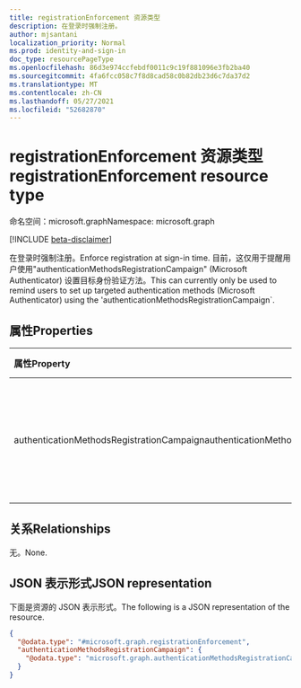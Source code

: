 ```yaml
---
title: registrationEnforcement 资源类型
description: 在登录时强制注册。
author: mjsantani
localization_priority: Normal
ms.prod: identity-and-sign-in
doc_type: resourcePageType
ms.openlocfilehash: 86d3e974ccfebdf0011c9c19f881096e3fb2ba40
ms.sourcegitcommit: 4fa6fcc058c7f8d8cad58c0b82db23d6c7da37d2
ms.translationtype: MT
ms.contentlocale: zh-CN
ms.lasthandoff: 05/27/2021
ms.locfileid: "52682870"
---
```

# <a name="registrationenforcement-resource-type"></a><span data-ttu-id="f9079-103">registrationEnforcement 资源类型</span><span class="sxs-lookup"><span data-stu-id="f9079-103">registrationEnforcement resource type</span></span>

<span data-ttu-id="f9079-104">命名空间：microsoft.graph</span><span class="sxs-lookup"><span data-stu-id="f9079-104">Namespace: microsoft.graph</span></span>

[!INCLUDE [beta-disclaimer](../../includes/beta-disclaimer.md)]

<span data-ttu-id="f9079-105">在登录时强制注册。</span><span class="sxs-lookup"><span data-stu-id="f9079-105">Enforce registration at sign-in time.</span></span> <span data-ttu-id="f9079-106">目前，这仅用于提醒用户使用"authenticationMethodsRegistrationCampaign" (Microsoft Authenticator) 设置目标身份验证方法。</span><span class="sxs-lookup"><span data-stu-id="f9079-106">This can currently only be used to remind users to set up targeted authentication methods (Microsoft Authenticator) using the 'authenticationMethodsRegistrationCampaign\`.</span></span>

## <a name="properties"></a><span data-ttu-id="f9079-107">属性</span><span class="sxs-lookup"><span data-stu-id="f9079-107">Properties</span></span>
|<span data-ttu-id="f9079-108">属性</span><span class="sxs-lookup"><span data-stu-id="f9079-108">Property</span></span>|<span data-ttu-id="f9079-109">类型</span><span class="sxs-lookup"><span data-stu-id="f9079-109">Type</span></span>|<span data-ttu-id="f9079-110">说明</span><span class="sxs-lookup"><span data-stu-id="f9079-110">Description</span></span>|
|:---|:---|:---|
|<span data-ttu-id="f9079-111">authenticationMethodsRegistrationCampaign</span><span class="sxs-lookup"><span data-stu-id="f9079-111">authenticationMethodsRegistrationCampaign</span></span>|[<span data-ttu-id="f9079-112">authenticationMethodsRegistrationCampaign</span><span class="sxs-lookup"><span data-stu-id="f9079-112">authenticationMethodsRegistrationCampaign</span></span>](../resources/authenticationmethodsregistrationcampaign.md)|<span data-ttu-id="f9079-113">开展市场活动以提醒用户设置目标身份验证方法。</span><span class="sxs-lookup"><span data-stu-id="f9079-113">Run campaigns to remind users to setup targeted authentication methods.</span></span>|

## <a name="relationships"></a><span data-ttu-id="f9079-114">关系</span><span class="sxs-lookup"><span data-stu-id="f9079-114">Relationships</span></span>
<span data-ttu-id="f9079-115">无。</span><span class="sxs-lookup"><span data-stu-id="f9079-115">None.</span></span>

## <a name="json-representation"></a><span data-ttu-id="f9079-116">JSON 表示形式</span><span class="sxs-lookup"><span data-stu-id="f9079-116">JSON representation</span></span>
<span data-ttu-id="f9079-117">下面是资源的 JSON 表示形式。</span><span class="sxs-lookup"><span data-stu-id="f9079-117">The following is a JSON representation of the resource.</span></span>
<!-- {
  "blockType": "resource",
  "@odata.type": "microsoft.graph.registrationEnforcement"
}
-->
``` json
{
  "@odata.type": "#microsoft.graph.registrationEnforcement",
  "authenticationMethodsRegistrationCampaign": {
    "@odata.type": "microsoft.graph.authenticationMethodsRegistrationCampaign"
  }
}
```
